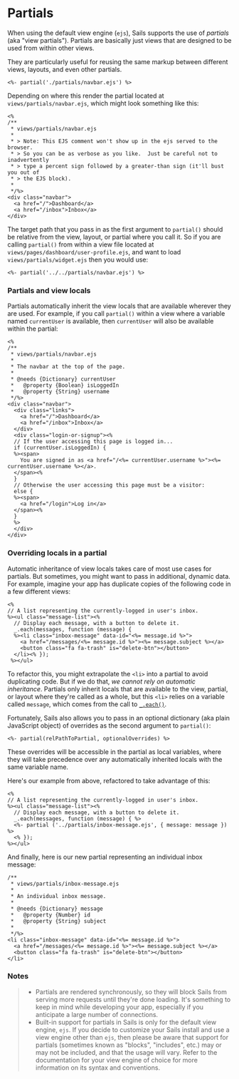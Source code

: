 # Partials

When using the default view engine (`ejs`), Sails supports the use of _partials_ (aka "view partials").  Partials are basically just views that are designed to be used from within other views.

They are particularly useful for reusing the same markup between different views, layouts, and even other partials.

```ejs
<%- partial('./partials/navbar.ejs') %>
```

Depending on where this  render the partial located at `views/partials/navbar.ejs`, which might look something like this:

```ejs
<%
/**
 * views/partials/navbar.ejs
 *
 * > Note: This EJS comment won't show up in the ejs served to the browser.
 * > So you can be as verbose as you like.  Just be careful not to inadvertently
 * > type a percent sign followed by a greater-than sign (it'll bust you out of
 * > the EJS block).
 *
 */%>
<div class="navbar">
  <a href="/">Dashboard</a>
  <a href="/inbox">Inbox</a>
</div>
```


The target path that you pass in as the first argument to `partial()` should be relative from the view, layout, or partial where you call it.  So if you are calling `partial()` from within a view file located at `views/pages/dashboard/user-profile.ejs`, and want to load `views/partials/widget.ejs` then you would use:

```ejs
<%- partial('../../partials/navbar.ejs') %>
```

### Partials and view locals

Partials automatically inherit the view locals that are available wherever they are used.  For example, if you call `partial()` within a view where a variable named `currentUser` is available, then `currentUser` will also be available within the partial:

```ejs
<%
/**
 * views/partials/navbar.ejs
 *
 * The navbar at the top of the page.
 *
 * @needs {Dictionary} currentUser
 *   @property {Boolean} isLoggedIn
 *   @property {String} username
 */%>
<div class="navbar">
  <div class="links">
    <a href="/">Dashboard</a>
    <a href="/inbox">Inbox</a>
  </div>
  <div class="login-or-signup"><%
  // If the user accessing this page is logged in...
  if (currentUser.isLoggedIn) {
  %><span>
    You are signed in as <a href="/<%= currentUser.username %>"><%= currentUser.username %></a>.
  </span><%
  }
  // Otherwise the user accessing this page must be a visitor:
  else {
  %><span>
    <a href="/login">Log in</a>
  </span><%
  }
  %>
  </div>
</div>
```


### Overriding locals in a partial

Automatic inheritance of view locals takes care of most use cases for partials.  But sometimes, you might want to pass in additional, dynamic data.  For example, imagine your app has duplicate copies of the following code in a few different views:

```ejs
<%
// A list representing the currently-logged in user's inbox.
%><ul class="message-list"><%
  // Display each message, with a button to delete it.
  _.each(messages, function (message) {
  %><li class="inbox-message" data-id="<%= message.id %>">
    <a href="/messages/<%= message.id %>"><%= message.subject %></a>
    <button class="fa fa-trash" is="delete-btn"></button>
  </li><% });
 %></ul>
```

To refactor this, you might extrapolate the `<li>` into a partial to avoid duplicating code.  But if we do that, _we cannot rely on automatic inheritance_.  Partials only inherit locals that are available to the view, partial, or layout where they're called as a whole, but this `<li>` relies on a variable called `message`, which comes from the call to [`_.each()`](https://lodash.com/docs/3.10.1#forEach).

Fortunately, Sails also allows you to pass in an optional dictionary (aka plain JavaScript object) of overrides as the second argument to `partial()`:

```
<%- partial(relPathToPartial, optionalOverrides) %>
```

These overrides will be accessible in the partial as local variables, where they will take precedence over any automatically inherited locals with the same variable name.

Here's our example from above, refactored to take advantage of this:

```ejs
<%
// A list representing the currently-logged in user's inbox.
%><ul class="message-list"><%
  // Display each message, with a button to delete it.
  _.each(messages, function (message) { %>
  <%- partial ('../partials/inbox-message.ejs', { message: message }) %>
  <% });
%></ul>
```


And finally, here is our new partial representing an individual inbox message:

```ejs
/**
 * views/partials/inbox-message.ejs
 *
 * An individual inbox message.
 *
 * @needs {Dictionary} message
 *   @property {Number} id
 *   @property {String} subject
 *
 */%>
<li class="inbox-message" data-id="<%= message.id %>">
  <a href="/messages/<%= message.id %>"><%= message.subject %></a>
  <button class="fa fa-trash" is="delete-btn"></button>
</li>
```







### Notes

> + Partials are rendered synchronously, so they will block Sails from serving more requests until they're done loading.  It's something to keep in mind while developing your app, especially if you anticipate a large number of connections.
> + Built-in support for partials in Sails is only for the default view engine, `ejs`.  If you decide to customize your Sails install and use a view engine other than `ejs`, then please be aware that support for partials (sometimes known as "blocks", "includes", etc.) may or may not be included, and that the usage will vary.  Refer to the documentation for your view engine of choice for more information on its syntax and conventions.


<docmeta name="displayName" value="Partials">

